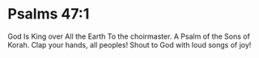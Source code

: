 # Psalms 47:1

God Is King over All the Earth To the choirmaster. A Psalm of the Sons of Korah. Clap your hands, all peoples! Shout to God with loud songs of joy!
